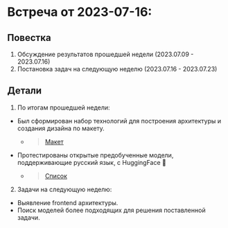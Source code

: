 # Встреча от 2023-07-16:
## Повестка
1. Обсуждение результатов прошедшей недели (2023.07.09 - 2023.07.16)
2. Постановка задач на следующую неделю (2023.07.16 - 2023.07.23)

## Детали
1. По итогам прошедшей недели:
 - Был сформирован набор технологий для построения архитектуры и создания дизайна по макету.
   - > [Макет](https://github.com/baicorporation/ASP/issues/4)
 - Протестированы открытые предобученные модели, поддерживающие русский язык, с HuggingFace 🤗
   - > [Список](https://github.com/baicorporation/ASP/issues/3)
2. Задачи на следующую неделю:
 - Выявление frontend архитектуры.
 - Поиск моделей более подходящих для решения поставленной задачи.
